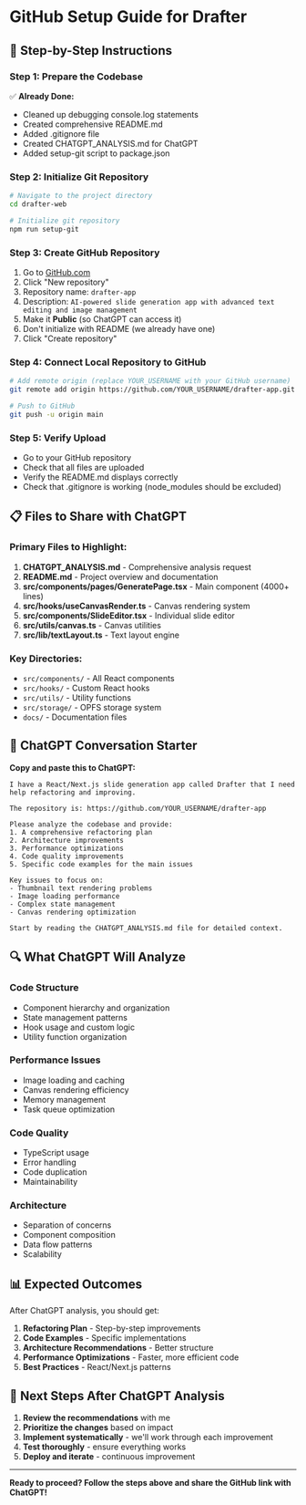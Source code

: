 # GitHub Setup Guide for Drafter

## 🚀 Step-by-Step Instructions

### Step 1: Prepare the Codebase
✅ **Already Done:**
- Cleaned up debugging console.log statements
- Created comprehensive README.md
- Added .gitignore file
- Created CHATGPT_ANALYSIS.md for ChatGPT
- Added setup-git script to package.json

### Step 2: Initialize Git Repository
```bash
# Navigate to the project directory
cd drafter-web

# Initialize git repository
npm run setup-git
```

### Step 3: Create GitHub Repository
1. Go to [GitHub.com](https://github.com)
2. Click "New repository"
3. Repository name: `drafter-app`
4. Description: `AI-powered slide generation app with advanced text editing and image management`
5. Make it **Public** (so ChatGPT can access it)
6. Don't initialize with README (we already have one)
7. Click "Create repository"

### Step 4: Connect Local Repository to GitHub
```bash
# Add remote origin (replace YOUR_USERNAME with your GitHub username)
git remote add origin https://github.com/YOUR_USERNAME/drafter-app.git

# Push to GitHub
git push -u origin main
```

### Step 5: Verify Upload
- Go to your GitHub repository
- Check that all files are uploaded
- Verify the README.md displays correctly
- Check that .gitignore is working (node_modules should be excluded)

## 📋 Files to Share with ChatGPT

### Primary Files to Highlight:
1. **CHATGPT_ANALYSIS.md** - Comprehensive analysis request
2. **README.md** - Project overview and documentation
3. **src/components/pages/GeneratePage.tsx** - Main component (4000+ lines)
4. **src/hooks/useCanvasRender.ts** - Canvas rendering system
5. **src/components/SlideEditor.tsx** - Individual slide editor
6. **src/utils/canvas.ts** - Canvas utilities
7. **src/lib/textLayout.ts** - Text layout engine

### Key Directories:
- `src/components/` - All React components
- `src/hooks/` - Custom React hooks
- `src/utils/` - Utility functions
- `src/storage/` - OPFS storage system
- `docs/` - Documentation files

## 🎯 ChatGPT Conversation Starter

**Copy and paste this to ChatGPT:**

```
I have a React/Next.js slide generation app called Drafter that I need help refactoring and improving. 

The repository is: https://github.com/YOUR_USERNAME/drafter-app

Please analyze the codebase and provide:
1. A comprehensive refactoring plan
2. Architecture improvements
3. Performance optimizations
4. Code quality improvements
5. Specific code examples for the main issues

Key issues to focus on:
- Thumbnail text rendering problems
- Image loading performance
- Complex state management
- Canvas rendering optimization

Start by reading the CHATGPT_ANALYSIS.md file for detailed context.
```

## 🔍 What ChatGPT Will Analyze

### Code Structure
- Component hierarchy and organization
- State management patterns
- Hook usage and custom logic
- Utility function organization

### Performance Issues
- Image loading and caching
- Canvas rendering efficiency
- Memory management
- Task queue optimization

### Code Quality
- TypeScript usage
- Error handling
- Code duplication
- Maintainability

### Architecture
- Separation of concerns
- Component composition
- Data flow patterns
- Scalability

## 📊 Expected Outcomes

After ChatGPT analysis, you should get:
1. **Refactoring Plan** - Step-by-step improvements
2. **Code Examples** - Specific implementations
3. **Architecture Recommendations** - Better structure
4. **Performance Optimizations** - Faster, more efficient code
5. **Best Practices** - React/Next.js patterns

## 🚀 Next Steps After ChatGPT Analysis

1. **Review the recommendations** with me
2. **Prioritize the changes** based on impact
3. **Implement systematically** - we'll work through each improvement
4. **Test thoroughly** - ensure everything works
5. **Deploy and iterate** - continuous improvement

---

**Ready to proceed? Follow the steps above and share the GitHub link with ChatGPT!**
